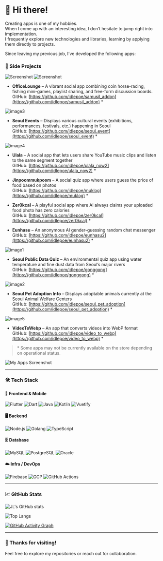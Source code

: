 # 👋 Hi there!

Creating apps is one of my hobbies.  
When I come up with an interesting idea, I don’t hesitate to jump right into implementation.  
I frequently explore new technologies and libraries, learning by applying them directly to projects.

Since leaving my previous job, I’ve developed the following apps:

### 📱 Side Projects


![Screenshot](https://github.com/idlepoe/idlepoe/blob/main/062513360888172.jpg?raw=true)
![Screenshot](https://github.com/idlepoe/idlepoe/blob/main/062513364095018.jpg?raw=true)

- **OfficeLounge** – A vibrant social app combining coin horse-racing, fishing mini-games, playlist sharing, and free-form discussion boards.  
  GitHub: [https://github.com/idlepoe/samusil_addon](https://github.com/idlepoe/samusil_addon) *

![image3](https://github.com/idlepoe/idlepoe/blob/main/0619074313560336.jpg?raw=true)
- **Seoul Events** – Displays various cultural events (exhibitions, performances, festivals, etc.) happening in Seoul  
  GitHub: [https://github.com/idlepoe/seoul_event](https://github.com/idlepoe/seoul_event) *

![image4](https://github.com/idlepoe/idlepoe/blob/main/0619074355771630.jpg?raw=true)
- **Ulala** – A social app that lets users share YouTube music clips and listen to the same segment together  
  GitHub: [https://github.com/idlepoe/ulala_now2](https://github.com/idlepoe/ulala_now2) *

- **Jinpoommukpoom** – A social quiz app where users guess the price of food based on photos  
  GitHub: [https://github.com/idlepoe/muklog](https://github.com/idlepoe/muklog) *

- **Zer0kcal** – A playful social app where AI always claims your uploaded food photo has zero calories  
  GitHub: [https://github.com/idlepoe/zer0kcal](https://github.com/idlepoe/zer0kcal) *

- **Eunhasu** – An anonymous AI gender-guessing random chat messenger  
  GitHub: [https://github.com/idlepoe/eunhasu2](https://github.com/idlepoe/eunhasu2) *

![image1](https://github.com/idlepoe/idlepoe/blob/main/0619074207796248.jpg?raw=true)
- **Seoul Public Data Quiz** – An environmental quiz app using water temperature and fine dust data from Seoul’s major rivers  
  GitHub: [https://github.com/idlepoe/gonggong](https://github.com/idlepoe/gonggong) *

![image2](https://github.com/idlepoe/idlepoe/blob/main/0619074251626233.jpg?raw=true)
- **Seoul Pet Adoption Info** – Displays adoptable animals currently at the Seoul Animal Welfare Centers  
  GitHub: [https://github.com/idlepoe/seoul_pet_adoption](https://github.com/idlepoe/seoul_pet_adoption) *

![image5](https://github.com/idlepoe/idlepoe/blob/main/061907442154546.jpg?raw=true)
- **VideoToWebp** – An app that converts videos into WebP format  
  GitHub: [https://github.com/idlepoe/video_to_webp](https://github.com/idlepoe/video_to_webp) *

> \* Some apps may not be currently available on the store depending on operational status.

![My Apps Screenshot](https://github.com/idlepoe/idlepoe/blob/main/%EC%8A%A4%ED%81%AC%EB%A6%B0%EC%83%B7%202025-06-18%20223853.png?raw=true)

---

### 🛠 Tech Stack

#### 📱 Frontend & Mobile
![Flutter](https://img.shields.io/badge/Flutter-02569B?style=flat-square&logo=flutter&logoColor=white)
![Dart](https://img.shields.io/badge/Dart-0175C2?style=flat-square&logo=dart&logoColor=white)
![Java](https://img.shields.io/badge/Java-007396?style=flat-square&logo=java&logoColor=white)
![Kotlin](https://img.shields.io/badge/Kotlin-7F52FF?style=flat-square&logo=kotlin&logoColor=white)
![Vuetify](https://img.shields.io/badge/Vuetify-1867C0?style=flat-square&logo=vuetify&logoColor=white)

#### 🖥 Backend
![Node.js](https://img.shields.io/badge/Node.js-339933?style=flat-square&logo=nodedotjs&logoColor=white)
![Golang](https://img.shields.io/badge/Go-00ADD8?style=flat-square&logo=go&logoColor=white)
![TypeScript](https://img.shields.io/badge/TypeScript-3178C6?style=flat-square&logo=typescript&logoColor=white)

#### 🗄 Database
![MySQL](https://img.shields.io/badge/MySQL-4479A1?style=flat-square&logo=mysql&logoColor=white)
![PostgreSQL](https://img.shields.io/badge/PostgreSQL-4169E1?style=flat-square&logo=postgresql&logoColor=white)
![Oracle](https://img.shields.io/badge/OracleDB-F80000?style=flat-square&logo=oracle&logoColor=white)

#### ☁️ Infra / DevOps
![Firebase](https://img.shields.io/badge/Firebase-FFCA28?style=flat-square&logo=firebase&logoColor=black)
![GCP](https://img.shields.io/badge/Google_Cloud-4285F4?style=flat-square&logo=googlecloud&logoColor=white)
![GitHub Actions](https://img.shields.io/badge/GitHub_Actions-2088FF?style=flat-square&logo=githubactions&logoColor=white)

---

### 📈 GitHub Stats

![JL's GitHub stats](https://github-readme-stats.vercel.app/api?username=idlepoe&show_icons=true&theme=tokyonight)

![Top Langs](https://github-readme-stats.vercel.app/api/top-langs/?username=idlepoe&layout=compact&theme=tokyonight)

[![GitHub Activity Graph](https://github-readme-activity-graph.vercel.app/graph?username=idlepoe&theme=github-compact)](https://github.com/Ashutosh00710/github-readme-activity-graph)

---

### 🙌 Thanks for visiting!

Feel free to explore my repositories or reach out for collaboration.
